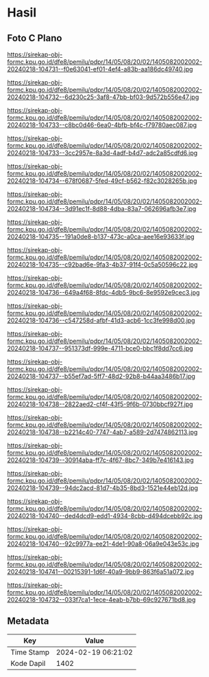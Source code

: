 # Hasil

## Foto C Plano

https://sirekap-obj-formc.kpu.go.id/dfe8/pemilu/pdpr/14/05/08/20/02/1405082002002-20240218-104731--f0e63041-ef01-4ef4-a83b-aa186dc49740.jpg

https://sirekap-obj-formc.kpu.go.id/dfe8/pemilu/pdpr/14/05/08/20/02/1405082002002-20240218-104732--6d230c25-3af8-47bb-bf03-9d572b556e47.jpg

https://sirekap-obj-formc.kpu.go.id/dfe8/pemilu/pdpr/14/05/08/20/02/1405082002002-20240218-104733--c8bc0d46-6ea0-4bfb-bf4c-f79780aec087.jpg

https://sirekap-obj-formc.kpu.go.id/dfe8/pemilu/pdpr/14/05/08/20/02/1405082002002-20240218-104733--3cc2957e-8a3d-4adf-b4d7-adc2a85cdfd6.jpg

https://sirekap-obj-formc.kpu.go.id/dfe8/pemilu/pdpr/14/05/08/20/02/1405082002002-20240218-104734--678f0687-5fed-49cf-b562-f82c3028265b.jpg

https://sirekap-obj-formc.kpu.go.id/dfe8/pemilu/pdpr/14/05/08/20/02/1405082002002-20240218-104734--3d91ec1f-8d88-4dba-83a7-062696afb3e7.jpg

https://sirekap-obj-formc.kpu.go.id/dfe8/pemilu/pdpr/14/05/08/20/02/1405082002002-20240218-104735--191a0de8-b137-473c-a0ca-aee16e93633f.jpg

https://sirekap-obj-formc.kpu.go.id/dfe8/pemilu/pdpr/14/05/08/20/02/1405082002002-20240218-104735--c92bad6e-9fa3-4b37-91f4-0c5a50596c22.jpg

https://sirekap-obj-formc.kpu.go.id/dfe8/pemilu/pdpr/14/05/08/20/02/1405082002002-20240218-104736--649a4f68-8fdc-4db5-9bc6-8e9592e9cec3.jpg

https://sirekap-obj-formc.kpu.go.id/dfe8/pemilu/pdpr/14/05/08/20/02/1405082002002-20240218-104736--c547258d-afbf-41d3-acb6-1cc3fe998d00.jpg

https://sirekap-obj-formc.kpu.go.id/dfe8/pemilu/pdpr/14/05/08/20/02/1405082002002-20240218-104737--951373df-999e-4711-bce0-bbc1f8dd7cc6.jpg

https://sirekap-obj-formc.kpu.go.id/dfe8/pemilu/pdpr/14/05/08/20/02/1405082002002-20240218-104737--b55ef7ad-5ff7-48d2-92b8-b44aa3486b17.jpg

https://sirekap-obj-formc.kpu.go.id/dfe8/pemilu/pdpr/14/05/08/20/02/1405082002002-20240218-104738--2822aed2-cf4f-43f5-9f6b-0730bbcf927f.jpg

https://sirekap-obj-formc.kpu.go.id/dfe8/pemilu/pdpr/14/05/08/20/02/1405082002002-20240218-104738--b2214c40-7747-4ab7-a589-2d7474862113.jpg

https://sirekap-obj-formc.kpu.go.id/dfe8/pemilu/pdpr/14/05/08/20/02/1405082002002-20240218-104739--30914aba-ff7c-4f67-8bc7-349b7e416143.jpg

https://sirekap-obj-formc.kpu.go.id/dfe8/pemilu/pdpr/14/05/08/20/02/1405082002002-20240218-104739--94dc2acd-81d7-4b35-8bd3-1521e44eb12d.jpg

https://sirekap-obj-formc.kpu.go.id/dfe8/pemilu/pdpr/14/05/08/20/02/1405082002002-20240218-104740--ded4dcd9-edd1-4934-8cbb-d494dcebb92c.jpg

https://sirekap-obj-formc.kpu.go.id/dfe8/pemilu/pdpr/14/05/08/20/02/1405082002002-20240218-104740--92c9977a-ee21-4de1-90a8-06a9e043e53c.jpg

https://sirekap-obj-formc.kpu.go.id/dfe8/pemilu/pdpr/14/05/08/20/02/1405082002002-20240218-104741--00215391-1d6f-40a9-9bb9-863f6a51a072.jpg

https://sirekap-obj-formc.kpu.go.id/dfe8/pemilu/pdpr/14/05/08/20/02/1405082002002-20240218-104732--033f7ca1-1ece-4eab-b7bb-69c927671bd8.jpg


## Metadata

| Key        | Value               |
| ---------- | ------------------- |
| Time Stamp | 2024-02-19 06:21:02 |
| Kode Dapil | 1402                |



